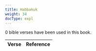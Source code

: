```yaml
---
title: Habbakuk
weight: 34
docType: expl
---
```


0 bible verses have been used in this book.

| Verse | Reference |
|-------|-----------|
